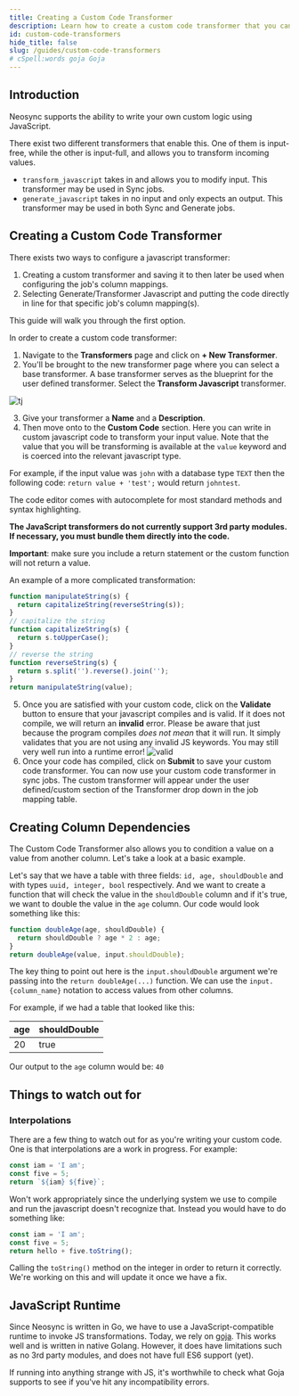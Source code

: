 ```yaml
---
title: Creating a Custom Code Transformer
description: Learn how to create a custom code transformer that you can use to implement your own anonymization and synthetic data logic
id: custom-code-transformers
hide_title: false
slug: /guides/custom-code-transformers
# cSpell:words goja Goja
---
```


## Introduction

Neosync supports the ability to write your own custom logic using JavaScript.

There exist two different transformers that enable this. One of them is input-free, while the other is input-full, and allows you to transform incoming values.

- `transform_javascript` takes in and allows you to modify input. This transformer may be used in Sync jobs.
- `generate_javascript` takes in no input and only expects an output. This transformer may be used in both Sync and Generate jobs.

## Creating a Custom Code Transformer

There exists two ways to configure a javascript transformer:

1. Creating a custom transformer and saving it to then later be used when configuring the job's column mappings.
2. Selecting Generate/Transformer Javascript and putting the code directly in line for that specific job's column mapping(s).

This guide will walk you through the first option.

In order to create a custom code transformer:

1. Navigate to the **Transformers** page and click on **+ New Transformer**.
2. You'll be brought to the new transformer page where you can select a base transformer. A base transformer serves as the blueprint for the user defined transformer. Select the **Transform Javascript** transformer.

![tj](https://assets.nucleuscloud.com/neosync/docs/customcodetransformer.png)

3. Give your transformer a **Name** and a **Description**.
4. Then move onto to the **Custom Code** section. Here you can write in custom javascript code to transform your input value.
   Note that the value that you will be transforming is available at the `value` keyword and is coerced into the relevant javascript type.

For example, if the input value was `john` with a database type `TEXT` then the following code: `return value + 'test';` would return `johntest`.

The code editor comes with autocomplete for most standard methods and syntax highlighting.

**The JavaScript transformers do not currently support 3rd party modules. If necessary, you must bundle them directly into the code.**

**Important**: make sure you include a return statement or the custom function will not return a value.

An example of a more complicated transformation:

```javascript
function manipulateString(s) {
  return capitalizeString(reverseString(s));
}
// capitalize the string
function capitalizeString(s) {
  return s.toUpperCase();
}
// reverse the string
function reverseString(s) {
  return s.split('').reverse().join('');
}
return manipulateString(value);
```

5. Once you are satisfied with your custom code, click on the **Validate** button to ensure that your javascript compiles and is valid. If it does not compile, we will return an **invalid** error. Please be aware that just because the program compiles _does not mean_ that it will run. It simply validates that you are not using any invalid JS keywords. You may still very well run into a runtime error!
   ![valid](/img/valid-javascript.png)
6. Once your code has compiled, click on **Submit** to save your custom code transformer. You can now use your custom code transformer in sync jobs. The custom transformer will appear under the user defined/custom section of the Transformer drop down in the job mapping table.

## Creating Column Dependencies

The Custom Code Transformer also allows you to condition a value on a value from another column. Let's take a look at a basic example.

Let's say that we have a table with three fields: `id, age, shouldDouble` and with types `uuid, integer, bool` respectively. And we want to create a function that will check the value in the `shouldDouble` column and if it's true, we want to double the value in the `age` column. Our code would look something like this:

```javascript
function doubleAge(age, shouldDouble) {
  return shouldDouble ? age * 2 : age;
}
return doubleAge(value, input.shouldDouble);
```

The key thing to point out here is the `input.shouldDouble` argument we're passing into the `return doubleAge(...)` function. We can use the `input.{column_name}` notation to access values from other columns.

For example, if we had a table that looked like this:

| age | shouldDouble |
| --- | ------------ |
| 20  | true         |

Our output to the `age` column would be: `40`

## Things to watch out for

### Interpolations

There are a few thing to watch out for as you're writing your custom code. One is that interpolations are a work in progress. For example:

```javascript
const iam = 'I am';
const five = 5;
return `${iam} ${five}`;
```

Won't work appropriately since the underlying system we use to compile and run the javascript doesn't recognize that. Instead you would have to do something like:

```javascript
const iam = 'I am';
const five = 5;
return hello + five.toString();
```

Calling the `toString()` method on the integer in order to return it correctly. We're working on this and will update it once we have a fix.

## JavaScript Runtime

Since Neosync is written in Go, we have to use a JavaScript-compatible runtime to invoke JS transformations. Today, we rely on [goja](https://github.com/dop251/goja). This works well and is written in native Golang. However, it does have limitations such as no 3rd party modules, and does not have full ES6 support (yet).

If running into anything strange with JS, it's worthwhile to check what Goja supports to see if you've hit any incompatibility errors.
